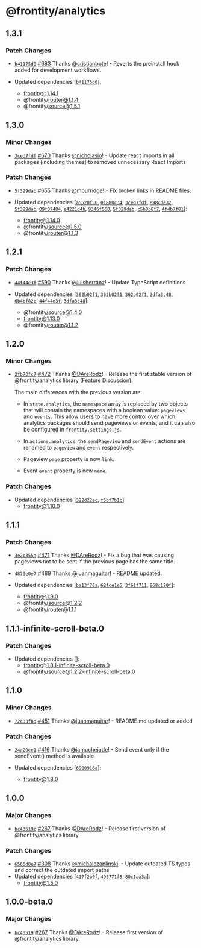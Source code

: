 # @frontity/analytics

## 1.3.1

### Patch Changes

- [`b41175d0`](https://github.com/frontity/frontity/commit/b41175d0f5df9ca95fc449ca1a0eca6649f1bccf) [#683](https://github.com/frontity/frontity/pull/683) Thanks [@cristianbote](https://github.com/cristianbote)! - Reverts the preinstall hook added for development workflows.

- Updated dependencies [[`b41175d0`](https://github.com/frontity/frontity/commit/b41175d0f5df9ca95fc449ca1a0eca6649f1bccf)]:
  - frontity@1.14.1
  - @frontity/router@1.1.4
  - @frontity/source@1.5.1

## 1.3.0

### Minor Changes

- [`3ced7fdf`](https://github.com/frontity/frontity/commit/3ced7fdfd93004c210bb47692ffae265874828e7) [#670](https://github.com/frontity/frontity/pull/670) Thanks [@nicholasio](https://github.com/nicholasio)! - Update react imports in all packages (including themes) to removed unnecessary React Imports

### Patch Changes

- [`5f329dab`](https://github.com/frontity/frontity/commit/5f329dabe9d67d0b3664938865491674ef798433) [#655](https://github.com/frontity/frontity/pull/655) Thanks [@mburridge](https://github.com/mburridge)! - Fix broken links in README files.

- Updated dependencies [[`a5520f56`](https://github.com/frontity/frontity/commit/a5520f5605cfda2323e0c9ea4a553658a021fd15), [`01880c34`](https://github.com/frontity/frontity/commit/01880c34c111f55c23169adb7365ea9262e6cca8), [`3ced7fdf`](https://github.com/frontity/frontity/commit/3ced7fdfd93004c210bb47692ffae265874828e7), [`898cde32`](https://github.com/frontity/frontity/commit/898cde32b78992807fa0c7ffb76cd32c5545a6ad), [`5f329dab`](https://github.com/frontity/frontity/commit/5f329dabe9d67d0b3664938865491674ef798433), [`09f07484`](https://github.com/frontity/frontity/commit/09f07484c920e99d46290986d7a64b8f3c20e53c), [`e4221d4b`](https://github.com/frontity/frontity/commit/e4221d4b451268b5c951197a08b4021d50394c1b), [`9346f560`](https://github.com/frontity/frontity/commit/9346f560c4806483b914aa3fb7a37e373f48f712), [`5f329dab`](https://github.com/frontity/frontity/commit/5f329dabe9d67d0b3664938865491674ef798433), [`c5b0b8f7`](https://github.com/frontity/frontity/commit/c5b0b8f7e5ebfdf02f40ded7d7347a1d28039c2d), [`4f4b7f81`](https://github.com/frontity/frontity/commit/4f4b7f81d8eacb19e3d06eba72dcc199f556d7e4)]:
  - frontity@1.14.0
  - @frontity/source@1.5.0
  - @frontity/router@1.1.3

## 1.2.1

### Patch Changes

- [`44f44e3f`](https://github.com/frontity/frontity/commit/44f44e3f2ba436236b65518ddac30cd4af57ea18) [#590](https://github.com/frontity/frontity/pull/590) Thanks [@luisherranz](https://github.com/luisherranz)! - Update TypeScript definitions.

- Updated dependencies [[`362b02f1`](https://github.com/frontity/frontity/commit/362b02f1beb100ffb178a1d4e775e89b84b99ccc), [`362b02f1`](https://github.com/frontity/frontity/commit/362b02f1beb100ffb178a1d4e775e89b84b99ccc), [`362b02f1`](https://github.com/frontity/frontity/commit/362b02f1beb100ffb178a1d4e775e89b84b99ccc), [`3dfa3c48`](https://github.com/frontity/frontity/commit/3dfa3c4809d3b00528db8c1c8c530cf311901553), [`6b4bf82b`](https://github.com/frontity/frontity/commit/6b4bf82b5eee698f7ea8ea3b0bfd69a989caaba3), [`44f44e3f`](https://github.com/frontity/frontity/commit/44f44e3f2ba436236b65518ddac30cd4af57ea18), [`3dfa3c48`](https://github.com/frontity/frontity/commit/3dfa3c4809d3b00528db8c1c8c530cf311901553)]:
  - @frontity/source@1.4.0
  - frontity@1.13.0
  - @frontity/router@1.1.2

## 1.2.0

### Minor Changes

- [`2fb73fc7`](https://github.com/frontity/frontity/commit/2fb73fc798653803a21f9e9bd7f21355f7675e55) [#472](https://github.com/frontity/frontity/pull/472) Thanks [@DAreRodz](https://github.com/DAreRodz)! - Release the first stable version of @frontity/analytics library ([Feature Discussion](https://community.frontity.org/t/the-analytics-library/1103)).

  The main differences with the previous version are:

  - In `state.analytics`, the `namespace` array is replaced by two objects that will contain the namespaces with a boolean value: `pageviews` and `events`. This allow users to have more control over which analytics packages should send pageviews or events, and it can also be configured in `frontity.settings.js`.

  - In `actions.analytics`, the `sendPageview` and `sendEvent` actions are renamed to `pageview` and `event` respectively.

  - Pageview `page` property is now `link`.

  - Event `event` property is now `name`.

### Patch Changes

- Updated dependencies [[`322d22ec`](https://github.com/frontity/frontity/commit/322d22ecb825d510296243736a79e4208023477f), [`f5bf7b1c`](https://github.com/frontity/frontity/commit/f5bf7b1cee2850445fe5304e1b39e20e786e9377)]:
  - frontity@1.10.0

## 1.1.1

### Patch Changes

- [`3e2c355a`](https://github.com/frontity/frontity/commit/3e2c355a7530a2cda7ad74e0410389690ea57012) [#471](https://github.com/frontity/frontity/pull/471) Thanks [@DAreRodz](https://github.com/DAreRodz)! - Fix a bug that was causing pageviews not to be sent if the previous page has the same title.

* [`4879e0e7`](https://github.com/frontity/frontity/commit/4879e0e7b9069c0fe2a93e02281704683616ae17) [#489](https://github.com/frontity/frontity/pull/489) Thanks [@juanmaguitar](https://github.com/juanmaguitar)! - README updated.

* Updated dependencies [[`ba13f70a`](https://github.com/frontity/frontity/commit/ba13f70ae2a4360ca21c77aed1c920c02e9d45b8), [`62fce1e5`](https://github.com/frontity/frontity/commit/62fce1e5c117faeb5902dc0ddae3b13d95cd925b), [`3f61f711`](https://github.com/frontity/frontity/commit/3f61f71197d33b478427d1b74882c31258861e92), [`868c120f`](https://github.com/frontity/frontity/commit/868c120f2ede7a2f9013f6e659e1b0a1bf2785fe)]:
  - frontity@1.9.0
  - @frontity/source@1.2.2
  - @frontity/router@1.1.1

## 1.1.1-infinite-scroll-beta.0

### Patch Changes

- Updated dependencies []:
  - frontity@1.8.1-infinite-scroll-beta.0
  - @frontity/source@1.2.2-infinite-scroll-beta.0

## 1.1.0

### Minor Changes

- [`72c33fbd`](https://github.com/frontity/frontity/commit/72c33fbde5d60de33e7f5c25f081ffd458d15f63) [#451](https://github.com/frontity/frontity/pull/451) Thanks [@juanmaguitar](https://github.com/juanmaguitar)! - README.md updated or added

### Patch Changes

- [`24a20ee1`](https://github.com/frontity/frontity/commit/24a20ee15e65d56f88daac4dd49372072bdd10c6) [#416](https://github.com/frontity/frontity/pull/416) Thanks [@iamuchejude](https://github.com/iamuchejude)! - Send event only if the sendEvent() method is available

- Updated dependencies [[`6900916a`](https://github.com/frontity/frontity/commit/6900916ace309d3cc55b9c732124df5d3db96838)]:
  - frontity@1.8.0

## 1.0.0

### Major Changes

- [`bc43519c`](https://github.com/frontity/frontity/commit/bc43519cb2eb2d416a59a37b245ce4741a30641e) [#267](https://github.com/frontity/frontity/pull/267) Thanks [@DAreRodz](https://github.com/DAreRodz)! - Release first version of @frontity/analytics library.

### Patch Changes

- [`6566d8e7`](https://github.com/frontity/frontity/commit/6566d8e70ae5801168a09008a8b341613a774f34) [#308](https://github.com/frontity/frontity/pull/308) Thanks [@michalczaplinski](https://github.com/michalczaplinski)! - Update outdated TS types and correct the outdated import paths
- Updated dependencies [[`417f2b0f`](https://github.com/frontity/frontity/commit/417f2b0f0b6f5626be253eb3f1be2daf257b71ef), [`495771f8`](https://github.com/frontity/frontity/commit/495771f83951f192f92d3162221cedc9b791e399), [`80c1aa3a`](https://github.com/frontity/frontity/commit/80c1aa3aee6cf04f46d6fa1a409abfcae2c511cc)]:
  - frontity@1.5.0

## 1.0.0-beta.0

### Major Changes

- [`bc43519`](https://github.com/frontity/frontity/commit/bc43519cb2eb2d416a59a37b245ce4741a30641e) [#267](https://github.com/frontity/frontity/pull/267) Thanks [@DAreRodz](https://github.com/DAreRodz)! - Release first version of @frontity/analytics library.
